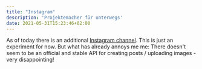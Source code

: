 ```yaml
---
title: "Instagram"
description: 'Projektemacher für unterwegs'
date: 2021-05-31T15:23:46+02:00
---
```

As of today there is an additional <i class="insta"></i> [Instagram channel](https://www.instagram.com/projektemacher/). This is just an experiment for now. But what has already annoys me me: There doesn't seem to be an official and stable API for creating posts / uploading images - very disappointing!
